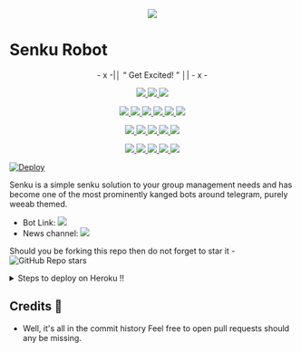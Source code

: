 <p align="center">
  <img src="https://images8.alphacoders.com/104/1046436.jpg">
</p>

# Senku Robot 

<p align="center">
- x -|│  “ Get Excited! ”  │| - x -
</p>

<p align="center">
<a href="https://app.codacy.com/gh/ftsasaki/senkurobot?utm_source=github.com&utm_medium=referral&utm_content=ftsasaki/senkurobot&utm_campaign=Badge_Grade_Settings" alt="Codacy Badge">
<img src="https://api.codacy.com/project/badge/Grade/6141417ceaf84545bab6bd671503df51" /> </a>
<a href="https://github.com/ftsasaki/senkurobot" alt="Libraries.io dependency status for GitHub repo"> <img src="https://img.shields.io/librariesio/github/animekaizoku/SaitamaRobot" /> </a>
<a href="http://hits.dwyl.com/ftsasaki/senkurobot" alt="HitCount"> <img src="http://hits.dwyl.com/ftsasaki/senkurobot.svg" /> </a>
</p>
<p align="center">
<a href="https://github.com/ftsasaki/senkurobot" alt="GitHub closed issues"> <img src="https://img.shields.io/github/issues-closed-raw/ftsasaki/senkurobot?style=flat&logo=github&color=success" /> </a>
<a href="https://github.com/ftsasaki/senkurobot" alt="GitHub commit activity"> <img src="https://img.shields.io/github/commit-activity/m/animekaizoku/saitamarobot" /> </a>
<a href="https://github.com/ftsasaki/senkurobot/graphs/contributors" alt="GitHub contributors"> <img src="https://img.shields.io/github/contributors/ftsasaki/senkurobot?style=flat&logo=github" /> </a>
<a href="https://github.com/ftsasaki/senkurobot/network/members" alt="GitHub forks"> <img src="https://img.shields.io/github/forks/ftsasaki/senkurobot?label=Forks&logo=github" /> </a>
<a href="https://github.com/ftsasaki/senkurobot" alt="GitHub closed pull requests"> <img src="https://img.shields.io/github/issues-pr-closed-raw/ftsasaki/senkurobot?color=success" /> </a>
<a href="https://github.com/ftsasaki/senkurobot" alt="GitHub issues"> <img src="https://img.shields.io/github/issues-raw/ftsasaki/senkurobot?style=flat&logo=github&color=yellow" /> </a>
</p>
<p align="center">
<a href="https://github.com/ftsasaki/senkurobot" alt="GitHub release (latest by date including pre-releases)"> <img src="https://img.shields.io/github/v/release/animekaizoku/saitamarobot?include_prereleases?style=flat&logo=github" /> </a>
<a href="https://www.python.org/" alt="made-with-python"> <img src="https://img.shields.io/badge/Made%20with-Python-1f425f.svg?style=flat&logo=python&color=blue" /> </a>
<a href="https://github.com/ftsasaki/senkurobot" alt="Docker!"> <img src="https://aleen42.github.io/badges/src/docker.svg" /> </a>
<a href="https://github.com/ftsasaki/senkurobot" alt="GitHub repo size"> <img src="https://img.shields.io/github/repo-size/ftsasaki/senkurobot" /> </a>
<a href="https://github.com/ftsasaki/senkurobot/blob/master/LICENSE" alt="GPLv3 license"> <img src="https://img.shields.io/badge/License-GPLv3-blue.svg" /> </a>
</p>
<p align="center">
<a href="https://ko-fi.com/sawada" alt="Donate!"> <img src="https://aleen42.github.io/badges/src/paypal.svg" /> </a>
<a href="https://telegram.dog/SenkuUpdates" alt="Telegram!"> <img src="https://aleen42.github.io/badges/src/telegram.svg" /> </a>
<a href="" alt="ftsasaki"> <img src="https://img.shields.io/badge/Built%20by-Kaizoku-blue" /> </a>
<a href="https://github.com/ftsasaki/senkurobot/graphs/commit-activity" alt="Maintenance"> <img src="https://img.shields.io/badge/Maintained%3F-yes-green.svg" /> </a>
<a href="https://makeapullrequest.com" alt="PRs Welcome"> <img src="https://img.shields.io/badge/PRs-welcome-brightgreen.svg?style=flat-square" /> </a>
</p>

[![Deploy](https://www.herokucdn.com/deploy/button.svg)](https://heroku.com/deploy?template=https://github.com/pujith-kodippili/SenkuRobot.git)


Senku is a simple senku solution to your group management needs and has become one of the most prominently kanged bots around telegram, purely weeab themed.

* Bot Link:  <a href="https://telegram.dog/senkurobot" alt="Senku Robot"> <img src="https://img.shields.io/badge/%F0%9F%A4%96%20-SenkuRobot-blue" /> </a>
* News channel: <a  href="https://telegram.dog/SenkuUpdates" alt="Senku Updates"> <img  src="https://img.shields.io/badge/%F0%9F%92%A1-Senku%20Updates-9cf" /> </a>

Should you be forking this repo then do not forget to star it - <img alt="GitHub Repo stars" src="https://img.shields.io/github/stars/ftsasaki/senkurobot?color=white&label=%F0%9F%8C%9F%20star">

<details>
  <summary>Steps to deploy on Heroku !! </summary>

```
Fill in all the details, Deploy!
Now go to https://dashboard.heroku.com/apps/(app-name)/resources ( Replace (app-name) with your app name )
REMEMBER: Turn on worker dyno (Don't worry It's free :D) & Webhook
Now send the bot /start, If it doesn't respond go to https://dashboard.heroku.com/apps/(app-name)/settings and remove webhook and port.
```

  [![Deploy](https://www.herokucdn.com/deploy/button.svg)](https://heroku.com/deploy?template=https://github.com/ftsasaki/senkurobot.git)

</details>  

## Credits 📍
* Well, it's all in the commit history 
Feel free to open pull requests should any be missing.
